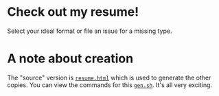 # Check out my resume!

Select your ideal format or file an issue for a missing type.

# A note about creation

The "source" version is [`resume.html`](resume.html) which is used to generate the other copies. You can view the commands for this [`gen.sh`](src/gen.sh). It's all very exciting.